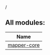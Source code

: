 /



## All modules:  
  
|  Name | 
|---|
| <a name=".ext/mapper-core///PointingToDeclaration/"></a>[mapper-core](mapper-core/index.md)| <a name=".ext/mapper-core///PointingToDeclaration/"></a>

